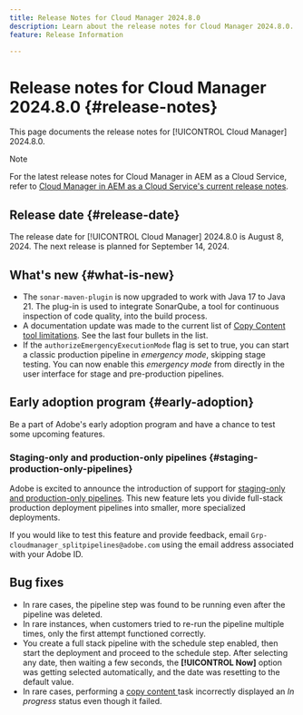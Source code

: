 ```yaml
---
title: Release Notes for Cloud Manager 2024.8.0
description: Learn about the release notes for Cloud Manager 2024.8.0.
feature: Release Information

---
```


# Release notes for Cloud Manager 2024.8.0 {#release-notes}

This page documents the release notes for [!UICONTROL Cloud Manager] 2024.8.0.

>[!NOTE]
>
>For the latest release notes for Cloud Manager in AEM as a Cloud Service, refer to [Cloud Manager in AEM as a Cloud Service's current release notes](https://experienceleague.adobe.com/en/docs/experience-manager-cloud-service/content/release-notes/cloud-manager/current).

## Release date {#release-date}

The release date for [!UICONTROL Cloud Manager] 2024.8.0 is August 8, 2024. The next release is planned for September 14, 2024.

## What's new {#what-is-new}

* The `sonar-maven-plugin` is now upgraded to work with Java 17 to Java 21. The plug-in is used to integrate SonarQube, a tool for continuous inspection of code quality, into the build process. <!-- CMGR-58634 -->
* A documentation update was made to the current list of [Copy Content tool limitations](/help/using/content-copy.md#limitations). See the last four bullets in the list. <!-- CQDOC-21876 -->
* If the `authorizeEmergencyExecutionMode` flag is set to true, you can start a classic production pipeline in *emergency mode*, skipping stage testing. You can now enable this *emergency mode* from directly in the user interface for stage and pre-production pipelines. <!-- CMGR-58091 -->


## Early adoption program {#early-adoption}

Be a part of Adobe's early adoption program and have a chance to test some upcoming features.

### Staging-only and production-only pipelines {#staging-production-only-pipelines}

Adobe is excited to announce the introduction of support for [staging-only and production-only pipelines](/help/using/stage-prod-only.md). This new feature lets you divide full-stack production deployment pipelines into smaller, more specialized deployments.

If you would like to test this feature and provide feedback, email `Grp-cloudmanager_splitpipelines@adobe.com` using the email address associated with your Adobe ID.


## Bug fixes

* In rare cases, the pipeline step was found to be running even after the pipeline was deleted. <!-- CMGR-58614 -->
* In rare instances, when customers tried to re-run the pipeline multiple times, only the first attempt functioned correctly.
* You create a full stack pipeline with the schedule step enabled, then start the deployment and proceed to the schedule step. After selecting any date, then waiting a few seconds, the **[!UICONTROL Now]** option was getting selected automatically, and the date was resetting to the default value. <!-- CMGR-58318 -->
* In rare cases, performing a [copy content ](/help/using/content-copy.md#copy-content) task incorrectly displayed an *In progress* status even though it failed. <!-- CMGR-58297 -->